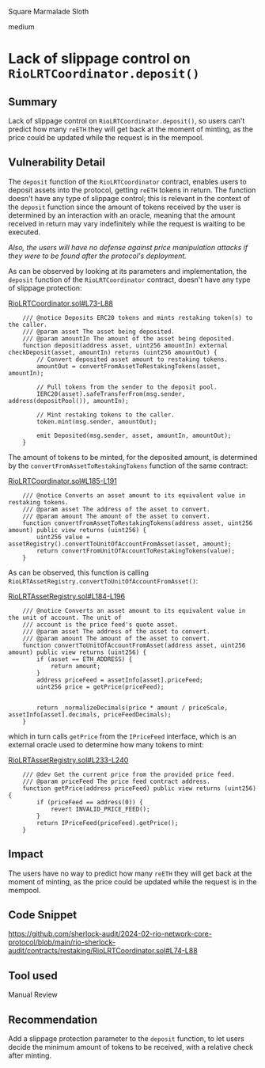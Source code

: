 Square Marmalade Sloth

medium

# Lack of slippage control on `RioLRTCoordinator.deposit()`

## Summary

Lack of slippage control on `RioLRTCoordinator.deposit()`, so users can't predict how many `reETH` they will get back at the moment of minting, as the price could be updated while the request is in the mempool.

## Vulnerability Detail

The `deposit` function of the `RioLRTCoordinator` contract, enables users to deposit assets into the protocol, getting `reETH` tokens in return. The function doesn't have any type of slippage control; this is relevant in the context of the `deposit` function since the amount of tokens received by the user is determined by an interaction with an oracle, meaning that the amount received in return may vary indefinitely while the request is waiting to be executed.

_Also, the users will have no defense against price manipulation attacks if they were to be found after the protocol's deployment._

As can be observed by looking at its parameters and implementation, the `deposit` function of the `RioLRTCoordinator` contract, doesn't have any type of slippage protection:

[RioLRTCoordinator.sol#L73-L88](https://github.com/sherlock-audit/2024-02-rio-network-core-protocol/blob/main/rio-sherlock-audit/contracts/restaking/RioLRTCoordinator.sol#L73-L88)
```solidity
    /// @notice Deposits ERC20 tokens and mints restaking token(s) to the caller.
    /// @param asset The asset being deposited.
    /// @param amountIn The amount of the asset being deposited.
    function deposit(address asset, uint256 amountIn) external checkDeposit(asset, amountIn) returns (uint256 amountOut) {
        // Convert deposited asset amount to restaking tokens.
        amountOut = convertFromAssetToRestakingTokens(asset, amountIn);

        // Pull tokens from the sender to the deposit pool.
        IERC20(asset).safeTransferFrom(msg.sender, address(depositPool()), amountIn);

        // Mint restaking tokens to the caller.
        token.mint(msg.sender, amountOut);

        emit Deposited(msg.sender, asset, amountIn, amountOut);
    }
```

The amount of tokens to be minted, for the deposited amount, is determined by the `convertFromAssetToRestakingTokens` function of the same contract:

[RioLRTCoordinator.sol#L185-L191](https://github.com/sherlock-audit/2024-02-rio-network-core-protocol/blob/main/rio-sherlock-audit/contracts/restaking/RioLRTCoordinator.sol#L185-L191)
```solidity
    /// @notice Converts an asset amount to its equivalent value in restaking tokens.
    /// @param asset The address of the asset to convert.
    /// @param amount The amount of the asset to convert.
    function convertFromAssetToRestakingTokens(address asset, uint256 amount) public view returns (uint256) {
        uint256 value = assetRegistry().convertToUnitOfAccountFromAsset(asset, amount);
        return convertFromUnitOfAccountToRestakingTokens(value);
    }
```

As can be observed, this function is calling `RioLRTAssetRegistry.convertToUnitOfAccountFromAsset()`:

[RioLRTAssetRegistry.sol#L184-L196](https://github.com/sherlock-audit/2024-02-rio-network-core-protocol/blob/main/rio-sherlock-audit/contracts/restaking/RioLRTAssetRegistry.sol#L184-L196)
```solidity
    /// @notice Converts an asset amount to its equivalent value in the unit of account. The unit of
    /// account is the price feed's quote asset.
    /// @param asset The address of the asset to convert.
    /// @param amount The amount of the asset to convert.
    function convertToUnitOfAccountFromAsset(address asset, uint256 amount) public view returns (uint256) {
        if (asset == ETH_ADDRESS) {
            return amount;
        }
        address priceFeed = assetInfo[asset].priceFeed;
        uint256 price = getPrice(priceFeed);


        return _normalizeDecimals(price * amount / priceScale, assetInfo[asset].decimals, priceFeedDecimals);
    }
```

which in turn calls `getPrice` from the `IPriceFeed` interface, which is an external oracle used to determine how many tokens to mint:

[RioLRTAssetRegistry.sol#L233-L240](https://github.com/sherlock-audit/2024-02-rio-network-core-protocol/blob/main/rio-sherlock-audit/contracts/restaking/RioLRTAssetRegistry.sol#L233-L240)
```solidity
    /// @dev Get the current price from the provided price feed.
    /// @param priceFeed The price feed contract address.
    function getPrice(address priceFeed) public view returns (uint256) {
        if (priceFeed == address(0)) {
            revert INVALID_PRICE_FEED();
        }
        return IPriceFeed(priceFeed).getPrice();
    }
```

## Impact

The users have no way to predict how many `reETH` they will get back at the moment of minting, as the price could be updated while the request is in the mempool.

## Code Snippet

https://github.com/sherlock-audit/2024-02-rio-network-core-protocol/blob/main/rio-sherlock-audit/contracts/restaking/RioLRTCoordinator.sol#L74-L88

## Tool used

Manual Review

## Recommendation

Add a slippage protection parameter to the `deposit` function, to let users decide the minimum amount of tokens to be received, with a relative check after minting.